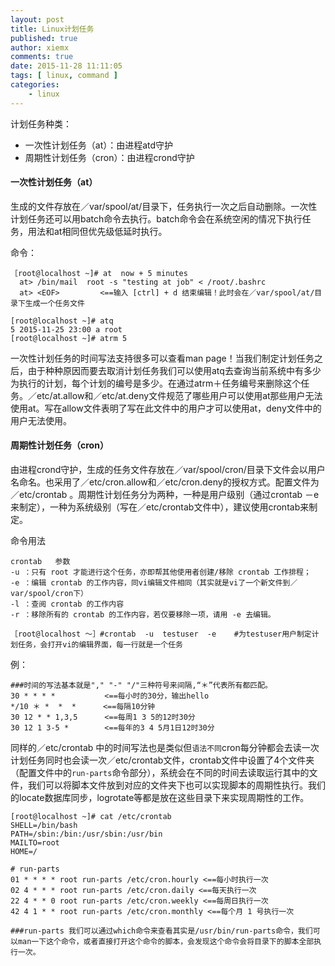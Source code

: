 ```yaml
---
layout: post
title: Linux计划任务
published: true
author: xiemx
comments: true
date: 2015-11-28 11:11:05
tags: [ linux, command ]
categories:
    - linux
---
```

计划任务种类：
* 一次性计划任务（at）：由进程atd守护
* 周期性计划任务（cron）：由进程crond守护

#### 一次性计划任务（at）

生成的文件存放在／var/spool/at/目录下，任务执行一次之后自动删除。一次性计划任务还可以用batch命令去执行。batch命令会在系统空闲的情况下执行任务，用法和at相同但优先级低延时执行。

命令：
```
［root@localhost ~]# at  now + 5 minutes
  at> /bin/mail  root -s "testing at job" < /root/.bashrc
  at> <EOF>         <==输入 [ctrl] + d 结束编辑！此时会在／var/spool/at/目录下生成一个任务文件

[root@localhost ~]# atq
5 2015-11-25 23:00 a root
[root@localhost ~]# atrm 5
```
一次性计划任务的时间写法支持很多可以查看man page！当我们制定计划任务之后，由于种种原因而要去取消计划任务我们可以使用atq去查询当前系统中有多少为执行的计划，每个计划的编号是多少。在通过atrm＋任务编号来删除这个任务。／etc/at.allow和／etc/at.deny文件规范了哪些用户可以使用at那些用户无法使用at。写在allow文件表明了写在此文件中的用户才可以使用at，deny文件中的用户无法使用。

#### 周期性计划任务（cron）

由进程crond守护，生成的任务文件存放在／var/spool/cron/目录下文件会以用户名命名。也采用了／etc/cron.allow和／etc/cron.deny的授权方式。配置文件为／etc/crontab 。周期性计划任务分为两种，一种是用户级别（通过crontab －e来制定），一种为系统级别（写在／etc/crontab文件中），建议使用crontab来制定。

命令用法
```
crontab   参数
-u ：只有 root 才能进行这个任务，亦即帮其他使用者创建/移除 crontab 工作排程；
-e ：编辑 crontab 的工作内容，同vi编辑文件相同（其实就是vi了一个新文件到／var/spool/cron下）
-l ：查阅 crontab 的工作内容
-r ：移除所有的 crontab 的工作内容，若仅要移除一项，请用 -e 去编辑。

［root@localhost ～］#crontab  -u  testuser  -e    #为testuser用户制定计划任务，会打开vi的编辑界面，每一行就是一个任务
```
例：
```
###时间的写法基本就是"," "-" "/"三种符号来间隔,“＊”代表所有都匹配。
30 * * * *           <==每小时的30分，输出hello
*/10 ＊ *  *  *      <==每隔10分钟
30 12 * * 1,3,5      <==每周1 3 5的12时30分
30 12 1 3-5 *        <==每年的3 4 5月1日12时30分
```

同样的／etc/crontab 中的时间写法也是类似但`语法不同`cron每分钟都会去读一次计划任务同时也会读一次／etc/crontab文件，crontab文件中设置了4个文件夹（配置文件中的`run-parts`命令部分），系统会在不同的时间去读取运行其中的文件，我们可以将脚本文件放到对应的文件夹下也可以实现脚本的周期性执行。我们的locate数据库同步，logrotate等都是放在这些目录下来实现周期性的工作。
```
[root@localhost ~]# cat /etc/crontab
SHELL=/bin/bash
PATH=/sbin:/bin:/usr/sbin:/usr/bin
MAILTO=root
HOME=/

# run-parts
01 * * * * root run-parts /etc/cron.hourly <==每小时执行一次
02 4 * * * root run-parts /etc/cron.daily <==每天执行一次
22 4 * * 0 root run-parts /etc/cron.weekly <==每周日执行一次
42 4 1 * * root run-parts /etc/cron.monthly <==每个月 1 号执行一次

###run-parts 我们可以通过which命令来查看其实是/usr/bin/run-parts命令，我们可以man一下这个命令，或者直接打开这个命令的脚本，会发现这个命令会将目录下的脚本全部执行一次。
```

